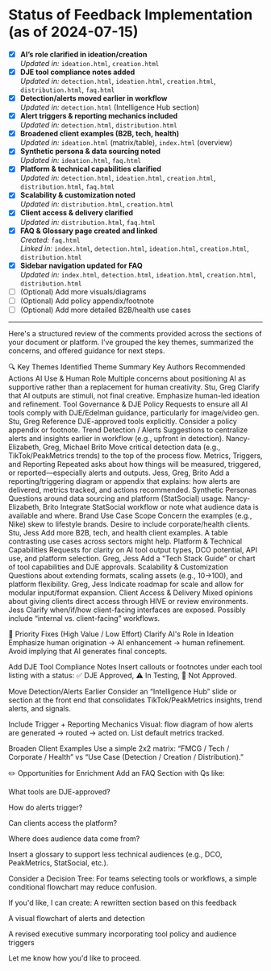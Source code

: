 # Status of Feedback Implementation (as of 2024-07-15)

- [x] **AI’s role clarified in ideation/creation**  
      _Updated in:_ `ideation.html`, `creation.html`
- [x] **DJE tool compliance notes added**  
      _Updated in:_ `detection.html`, `ideation.html`, `creation.html`, `distribution.html`, `faq.html`
- [x] **Detection/alerts moved earlier in workflow**  
      _Updated in:_ `detection.html` (Intelligence Hub section)
- [x] **Alert triggers & reporting mechanics included**  
      _Updated in:_ `detection.html`, `distribution.html`
- [x] **Broadened client examples (B2B, tech, health)**  
      _Updated in:_ `ideation.html` (matrix/table), `index.html` (overview)
- [x] **Synthetic persona & data sourcing noted**  
      _Updated in:_ `ideation.html`, `faq.html`
- [x] **Platform & technical capabilities clarified**  
      _Updated in:_ `detection.html`, `ideation.html`, `creation.html`, `distribution.html`, `faq.html`
- [x] **Scalability & customization noted**  
      _Updated in:_ `distribution.html`, `creation.html`
- [x] **Client access & delivery clarified**  
      _Updated in:_ `distribution.html`, `faq.html`
- [x] **FAQ & Glossary page created and linked**  
      _Created:_ `faq.html`  
      _Linked in:_ `index.html`, `detection.html`, `ideation.html`, `creation.html`, `distribution.html`
- [x] **Sidebar navigation updated for FAQ**  
      _Updated in:_ `index.html`, `detection.html`, `ideation.html`, `creation.html`, `distribution.html`
- [ ] (Optional) Add more visuals/diagrams
- [ ] (Optional) Add policy appendix/footnote
- [ ] (Optional) Add more detailed B2B/health use cases

---

Here's a structured review of the comments provided across the sections of your document or platform. I’ve grouped the key themes, summarized the concerns, and offered guidance for next steps.

🔍 Key Themes Identified
Theme
Summary
Key Authors
Recommended Actions
AI Use & Human Role
Multiple concerns about positioning AI as supportive rather than a replacement for human creativity.
Stu, Greg
Clarify that AI outputs are stimuli, not final creative. Emphasize human-led ideation and refinement.
Tool Governance & DJE Policy
Requests to ensure all AI tools comply with DJE/Edelman guidance, particularly for image/video gen.
Stu, Greg
Reference DJE-approved tools explicitly. Consider a policy appendix or footnote.
Trend Detection / Alerts
Suggestions to centralize alerts and insights earlier in workflow (e.g., upfront in detection).
Nancy-Elizabeth, Greg, Michael Brito
Move critical detection data (e.g., TikTok/PeakMetrics trends) to the top of the process flow.
Metrics, Triggers, and Reporting
Repeated asks about how things will be measured, triggered, or reported—especially alerts and outputs.
Jess, Greg, Brito
Add a reporting/triggering diagram or appendix that explains: how alerts are delivered, metrics tracked, and actions recommended.
Synthetic Personas
Questions around data sourcing and platform (StatSocial) usage.
Nancy-Elizabeth, Brito
Integrate StatSocial workflow or note what audience data is available and where.
Brand Use Case Scope
Concern the examples (e.g., Nike) skew to lifestyle brands. Desire to include corporate/health clients.
Stu, Jess
Add more B2B, tech, and health client examples. A table contrasting use cases across sectors might help.
Platform & Technical Capabilities
Requests for clarity on AI tool output types, DCO potential, API use, and platform selection.
Greg, Jess
Add a "Tech Stack Guide" or chart of tool capabilities and DJE approvals.
Scalability & Customization
Questions about extending formats, scaling assets (e.g., 10→100), and platform flexibility.
Greg, Jess
Indicate roadmap for scale and allow for modular input/format expansion.
Client Access & Delivery
Mixed opinions about giving clients direct access through HIVE or review environments.
Jess
Clarify when/if/how client-facing interfaces are exposed. Possibly include “internal vs. client-facing” workflows.

🔧 Priority Fixes (High Value / Low Effort)
Clarify AI's Role in Ideation
Emphasize human origination → AI enhancement → human refinement. Avoid implying that AI generates final concepts.

Add DJE Tool Compliance Notes
Insert callouts or footnotes under each tool listing with a status: ✅ DJE Approved, ⚠️ In Testing, 🚫 Not Approved.

Move Detection/Alerts Earlier
Consider an “Intelligence Hub” slide or section at the front end that consolidates TikTok/PeakMetrics insights, trend alerts, and signals.

Include Trigger + Reporting Mechanics
Visual: flow diagram of how alerts are generated → routed → acted on. List default metrics tracked.

Broaden Client Examples
Use a simple 2x2 matrix: “FMCG / Tech / Corporate / Health” vs “Use Case (Detection / Creation / Distribution).”

✏️ Opportunities for Enrichment
Add an FAQ Section with Qs like:

What tools are DJE-approved?

How do alerts trigger?

Can clients access the platform?

Where does audience data come from?

Insert a glossary to support less technical audiences (e.g., DCO, PeakMetrics, StatSocial, etc.).

Consider a Decision Tree: For teams selecting tools or workflows, a simple conditional flowchart may reduce confusion.

If you'd like, I can create:
A rewritten section based on this feedback

A visual flowchart of alerts and detection

A revised executive summary incorporating tool policy and audience triggers

Let me know how you'd like to proceed.
